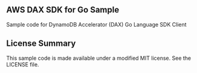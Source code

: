 ## AWS DAX SDK for Go Sample

Sample code for DynamoDB Accelerator (DAX) Go Language SDK Client

## License Summary

This sample code is made available under a modified MIT license. See the LICENSE file.
